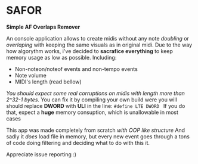 # SAFOR
**Simple AF Overlaps Remover**

An console application allows to create midis without any note *doubling* or *overlaping* with keeping the same visuals as in original midi.
Due to the way how algorythm works, i've decided to **sacrafice everything** to keep memory usage as low as possible.
Including: 
* Non-noteon/noteof events and non-tempo events
* Note volume
* MIDI's length (read bellow)

*You should expect some real corruptions on midis with length more than 2^32-1 bytes.*
You can fix it by compiling your own build were you will should replace **DWORD** with **ULI** in the line:
`#define LTE DWORD `
If you do that, expect a **huge** memory consuption, which is unallowable in most cases

This app was made completely from scratch *with OOP like structure*
And sadly it *does* load file in memory, but every new event goes through a tons of code doing filtering and deciding what to do with this it.

Appreciate issue reporting :)
